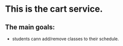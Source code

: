 # This is the cart service. 
## The main goals:
  - students cann add/remove classes to their schedule. 